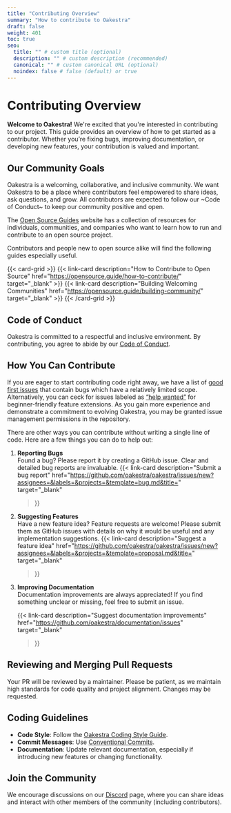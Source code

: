 ```yaml
---
title: "Contributing Overview"
summary: "How to contribute to Oakestra"
draft: false
weight: 401
toc: true
seo:
  title: "" # custom title (optional)
  description: "" # custom description (recommended)
  canonical: "" # custom canonical URL (optional)
  noindex: false # false (default) or true
---
```


# Contributing Overview

**Welcome to Oakestra!** We're excited that you're interested in contributing to our project. This guide provides an overview of how to get started as a contributor. Whether you’re fixing bugs, improving documentation, or developing new features, your contribution is valued and important.

## Our Community Goals

Oakestra is a welcoming, collaborative, and inclusive community. We want Oakestra to be a place where contributors feel empowered to share ideas, ask questions, and grow. All contributors are expected to follow our ~Code of Conduct~ to keep our community positive and open.

The [Open Source Guides](https://opensource.guide/) website has a collection of resources for individuals, communities, and companies who want to learn how to run and contribute to an open source project.

Contributors and people new to open source alike will find the following guides especially useful.

{{< card-grid >}}
{{< link-card description="How to Contribute to Open Source" href="https://opensource.guide/how-to-contribute/" target="_blank" >}}
{{< link-card description="Building Welcoming Communities" href="https://opensource.guide/building-community/" target="_blank" >}}
{{< /card-grid >}}

## Code of Conduct

Oakestra is committed to a respectful and inclusive environment. By contributing, you agree to abide by our [Code of Conduct](#link-to-code-of-conduct).

## How You Can Contribute

If you are eager to start contributing code right away, we have a list of [good first issues](https://github.com/oakestra/oakestra/labels/good%20first%20issue) that contain bugs which have a relatively limited scope. Alternatively, you can ceck for issues labeled as [“help wanted”](https://github.com/oakestra/oakestra/labels/help%20wanted) for beginner-friendly feature extensions. As you gain more experience and demonstrate a commitment to evolving Oakestra, you may be granted issue management permissions in the repository.

There are other ways you can contribute without writing a single line of code. Here are a few things you can do to help out:

1. **Reporting Bugs**  
   Found a bug? Please report it by creating a GitHub issue. Clear and detailed bug reports are invaluable.
   {{< link-card
  description="Submit a bug report"
  href="https://github.com/oakestra/oakestra/issues/new?assignees=&labels=&projects=&template=bug.md&title="
  target="_blank"
   >}}

2. **Suggesting Features**  
   Have a new feature idea? Feature requests are welcome! Please submit them as GitHub issues with details on why it would be useful and any implementation suggestions.
   {{< link-card
  description="Suggest a feature idea"
  href="https://github.com/oakestra/oakestra/issues/new?assignees=&labels=&projects=&template=proposal.md&title="
  target="_blank"
   >}}

3. **Improving Documentation**  
   Documentation improvements are always appreciated! If you find something unclear or missing, feel free to submit an issue.

   {{< link-card
  description="Suggest documentation improvements"
  href="https://github.com/oakestra/documentation/issues"
  target="_blank"
   >}}

## Reviewing and Merging Pull Requests

Your PR will be reviewed by a maintainer. Please be patient, as we maintain high standards for code quality and project alignment. Changes may be requested.

## Coding Guidelines

- **Code Style**: Follow the [Oakestra Coding Style Guide](/docs/contribution-guide/code-style-guide-and-tools).
- **Commit Messages**: Use [Conventional Commits](https://www.conventionalcommits.org/).
- **Documentation**: Update relevant documentation, especially if introducing new features or changing functionality.

## Join the Community

We encourage discussions on our [Discord](https://discord.gg/7F8EhYCJDf) page, where you can share ideas and interact with other members of the community (including contributors).